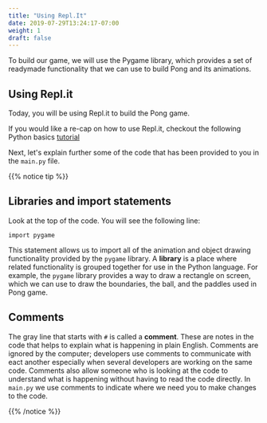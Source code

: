 ```yaml
---
title: "Using Repl.It"
date: 2019-07-29T13:24:17-07:00
weight: 1
draft: false
---
```


To build our game, we will use the Pygame library, which provides a set of readymade functionality that we can use to build Pong and its animations.

## Using Repl.it

Today, you will be using Repl.it to build the Pong game.

If you would like a re-cap on how to use Repl.it, checkout the following Python basics [tutorial](https://workshops.nuevofoundation.org/python-basics/repl-it/)

Next, let's explain further some of the code that has been provided to you in the `main.py` file.

{{% notice tip %}}

## Libraries and import statements

Look at the top of the code. You will see the following line:

```
import pygame
```

This statement allows us to import all of the animation and object drawing functionality provided by the `pygame` library. A **library** is a place where related functionality is grouped together for use in the Python language. For example, the `pygame` library provides a way to draw a rectangle on screen, which we can use to draw the boundaries, the ball, and the paddles used in Pong game.

## Comments

The gray line that starts with `#` is called a **comment**. These are notes in the code that helps to explain what is happening in plain English. Comments are ignored by the computer; developers use comments to communicate with eact another especially when several developers are working on the same code. Comments also allow someone who is looking at the code to understand what is happening without having to read the code directly.
In `main.py` we use comments to indicate where we need you to make changes to the code.

{{% /notice %}}

